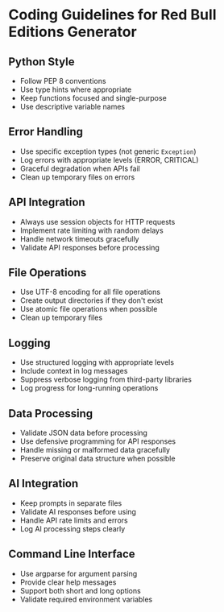 # Coding Guidelines for Red Bull Editions Generator

## Python Style
- Follow PEP 8 conventions
- Use type hints where appropriate
- Keep functions focused and single-purpose
- Use descriptive variable names

## Error Handling
- Use specific exception types (not generic `Exception`)
- Log errors with appropriate levels (ERROR, CRITICAL)
- Graceful degradation when APIs fail
- Clean up temporary files on errors

## API Integration
- Always use session objects for HTTP requests
- Implement rate limiting with random delays
- Handle network timeouts gracefully
- Validate API responses before processing

## File Operations
- Use UTF-8 encoding for all file operations
- Create output directories if they don't exist
- Use atomic file operations when possible
- Clean up temporary files

## Logging
- Use structured logging with appropriate levels
- Include context in log messages
- Suppress verbose logging from third-party libraries
- Log progress for long-running operations

## Data Processing
- Validate JSON data before processing
- Use defensive programming for API responses
- Handle missing or malformed data gracefully
- Preserve original data structure when possible

## AI Integration
- Keep prompts in separate files
- Validate AI responses before using
- Handle API rate limits and errors
- Log AI processing steps clearly

## Command Line Interface
- Use argparse for argument parsing
- Provide clear help messages
- Support both short and long options
- Validate required environment variables 